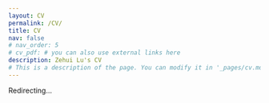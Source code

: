 ```yaml
---
layout: CV
permalink: /CV/
title: CV
nav: false
# nav_order: 5
# cv_pdf: # you can also use external links here
description: Zehui Lu's CV
# This is a description of the page. You can modify it in '_pages/cv.md'. You can also change or remove the top pdf download button.
---
```


<html lang="en">
<head>
    <meta charset="UTF-8">
    <title>Redirecting...</title>
    <script>
        window.onload = function() {
            window.open("https://drive.google.com/file/d/10IdqrBp7kxTYtsXFyl7CbGVanUkw98kd/view?usp=drive_link", "_blank", "noopener,noreferrer");
        };
    </script>
</head>
<body>
    <p>Redirecting...</p>
</body>
</html>
